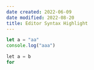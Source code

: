 ```yaml
---
date created: 2022-06-09
date modified: 2022-08-20
title: Editor Syntax Highlight
---
```


```javascript
let a = "aa"
console.log("aaa")

```

```go
let a = b
for 
```
